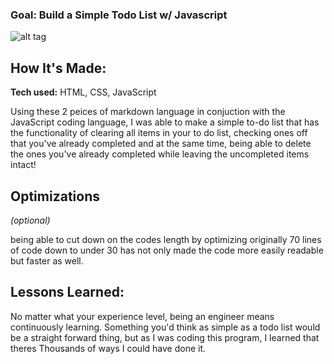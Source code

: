 ### Goal: Build a Simple Todo List w/ Javascript

![alt tag](https://i.imgur.com/uZ5Zhy1.png)

## How It's Made:

**Tech used:** HTML, CSS, JavaScript

Using these 2 peices of markdown language in conjuction with the JavaScript coding language, I was able to make a simple to-do list that has the functionality of clearing all items in your to do list, checking ones off that you've already completed and at the same time, being able to delete the ones you've already completed while leaving the uncompleted items intact!

## Optimizations
*(optional)*

being able to cut down on the codes length by optimizing originally 70 lines of code down to under 30 has not only made the code more easily readable but faster as well.

## Lessons Learned:

No matter what your experience level, being an engineer means continuously learning. Something you'd think as simple as a todo list would be a straight forward thing, but as I was coding this program, I learned that theres Thousands of ways I could have done it.
